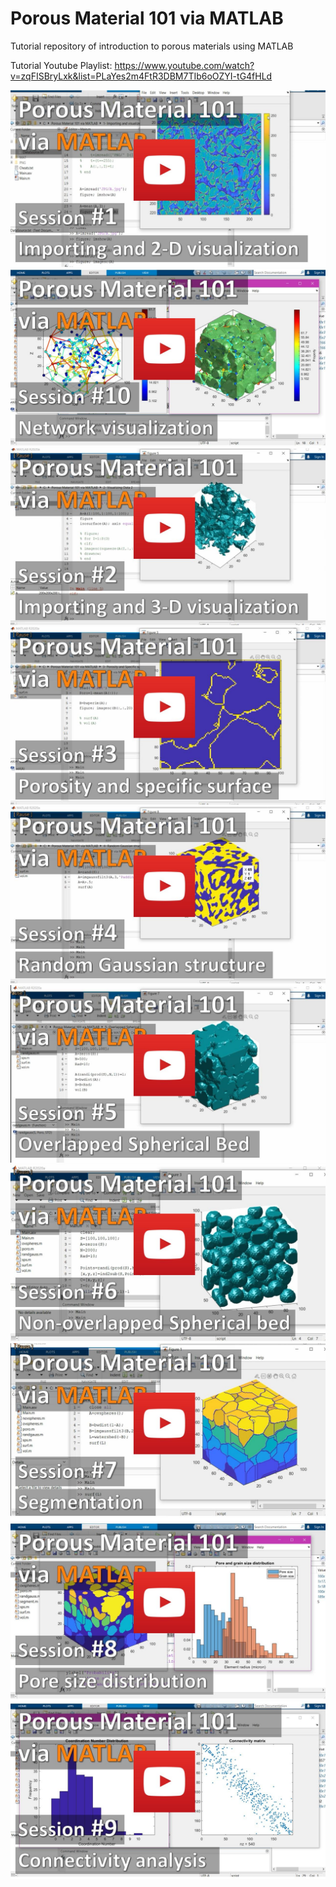 # Porous Material 101 via MATLAB
Tutorial repository of introduction to porous materials using MATLAB

Tutorial Youtube Playlist: https://www.youtube.com/watch?v=zqFISBryLxk&list=PLaYes2m4FtR3DBM7TIb6oOZYI-tG4fHLd





[<img src="https://github.com/ArashRabbani/Porous_Material_101/blob/main/img/1.jpg">](https://www.youtube.com/watch?v=zqFISBryLxk&t=231s)
[<img src="https://github.com/ArashRabbani/Porous_Material_101/blob/main/img/2.jpg">](https://www.youtube.com/watch?v=JwCGfkzw2n0&t=117s)
[<img src="https://github.com/ArashRabbani/Porous_Material_101/blob/main/img/3.jpg">](https://www.youtube.com/watch?v=B_QlyMJqWrw)
[<img src="https://github.com/ArashRabbani/Porous_Material_101/blob/main/img/4.jpg">](https://www.youtube.com/watch?v=nW7S8Bctx9A)
[<img src="https://github.com/ArashRabbani/Porous_Material_101/blob/main/img/5.jpg">](https://www.youtube.com/watch?v=uldggHOltNg)
[<img src="https://github.com/ArashRabbani/Porous_Material_101/blob/main/img/6.jpg">](https://www.youtube.com/watch?v=F8varekFSAE)
[<img src="https://github.com/ArashRabbani/Porous_Material_101/blob/main/img/7.jpg">](https://www.youtube.com/watch?v=scsw-m9hVAQ)
[<img src="https://github.com/ArashRabbani/Porous_Material_101/blob/main/img/8.jpg">](https://www.youtube.com/watch?v=CiiLYYvslUU)
[<img src="https://github.com/ArashRabbani/Porous_Material_101/blob/main/img/9.jpg">](https://www.youtube.com/watch?v=5eNPWTTk4ew&t=138s)
[<img src="https://github.com/ArashRabbani/Porous_Material_101/blob/main/img/10.jpg">](https://www.youtube.com/watch?v=aDQcVKvmfso)

